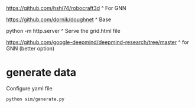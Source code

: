##

https://github.com/hshi74/robocraft3d
^ For GNN

https://github.com/dornik/doughnet
^ Base

python -m http.server
^ Serve the grid.html file


https://github.com/google-deepmind/deepmind-research/tree/master
^ for GNN (better option)

# generate data
Configure yaml file

```
python sim/generate.py
```


<!-- # train GNN

python version 3.6
```bash
python -m learning_to_simulate.create_dataset
```

```bash
python -m learning_to_simulate.train.py --data_path formatted_data/train.tfrecord
``` -->